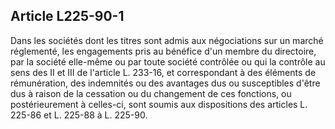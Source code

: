 Article L225-90-1
----
Dans les sociétés dont les titres sont admis aux négociations sur un marché
réglementé, les engagements pris au bénéfice d'un membre du directoire, par la
société elle-même ou par toute société contrôlée ou qui la contrôle au sens des
II et III de l'article L. 233-16, et correspondant à des éléments de
rémunération, des indemnités ou des avantages dus ou susceptibles d'être dus à
raison de la cessation ou du changement de ces fonctions, ou postérieurement à
celles-ci, sont soumis aux dispositions des articles L. 225-86 et L. 225-88 à L.
225-90.
